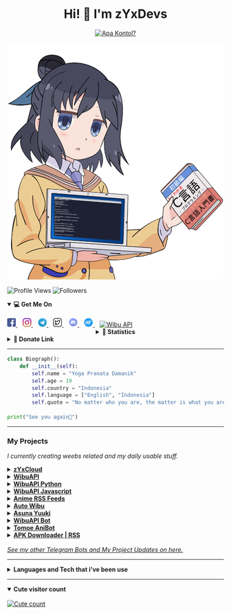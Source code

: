 <h1 align="center">Hi! 👋 I'm zYxDevs</h1>

<p align="center">
  <a href="https://t.me/zYxDx"><img src="http://readme-typing-svg.herokuapp.com?color=1C71FA&center=true&vCenter=true&multiline=false&lines=A+Junior+Backend+from+Indonesia.;Python%2C+PHP%2C+HTML%2C+JavaScript.;Keep+Learning+as+much+I+can." alt="Apa Kontol?"/>
  </a>
</p>

<p align="center">
  <a href="https://t.me/Yoga_CIC">
    <img src="https://raw.githubusercontent.com/CyberID-Ltd/zYxDevs-Profile-Requirements/main/computer-programming-anime-programming-language-thread-animation-gril-f6c2888a88588db1f063bcfcbc84e6cf.png" alt="Yoga Pranata"/>
  </a>
</p>

<p align="left">
  <img src="https://komarev.com/ghpvc/?username=zYxDevs&color=blue&style=flat-square&label=Profile+Views" alt="Profile Views"/>
  <img src="https://img.shields.io/github/followers/zYxDevs?label=Followers" style=" float:left, margin-right:10px" alt="Followers"/>
</p>

<details open align="left">
    <summary><b>💻 Get Me On</b></summary><br/>
  <a href="https://fb.me/yoga.xvip">
    <img src="https://raw.githubusercontent.com/CyberID-Ltd/zYxDevs-Profile-Requirements/main/174848.svg" alt="facebook" width="20" height="20"/>
  </a>&nbsp;&nbsp;
  <a href="https://instagram.com/itzme.yoga.id">
    <img src="https://raw.githubusercontent.com/CyberID-Ltd/zYxDevs-Profile-Requirements/main/174855.svg" alt="instagram" width="20" height="20">
  </a>&nbsp;&nbsp;
  <a href="https://t.me/Yoga_CIC">
    <img src="https://raw.githubusercontent.com/CyberID-Ltd/zYxDevs-Profile-Requirements/main/Telegram_logo.svg" alt="telegram" width="20" height="20"/>
  </a>&nbsp;&nbsp;
  <a href="https://twitter.com/AccountYoga">
    <img src="https://raw.githubusercontent.com/CyberID-Ltd/zYxDevs-Profile-Requirements/main/466963.png" alt="twitter" width="20" height="20"/>
  </a>&nbsp;&nbsp;
  <a href="https://discordapp.com/users/659718688219332639">
    <img src="https://raw.githubusercontent.com/CyberID-Ltd/zYxDevs-Profile-Requirements/main/discord_101785.svg" width="20.7" height="20.7" alt="discord"/>
  </a>&nbsp;&nbsp;
  <a href="https://www.otakufanshare.eu.org">
    <img src="https://raw.githubusercontent.com/CyberID-Ltd/zYxDevs-Profile-Requirements/main/site/favicon-32x32.png" width="20" alt="Anime sites" width="20" height="20"/>
  </a>&nbsp;&nbsp;
  <a href="https://wibu-api.eu.org">
    <img src="https://wibu-api.eu.org/static/img/favicon1.png" width="20" alt="Wibu API" width="20" height="20"/>
  </a>
</details>

<details align="center">
    <summary><b>📝 Statistics</b></summary><br/>
  <a href="https://github.com/zYxDevs">
    <img align="center" alt="zYxDevs Stats" src="https://dibaca.isekai.eu.org/api?username=zYxDevs&show_icons=true&rank_icon=percentile&theme=dracula&count_private=true&include_all_commits=true&cache_seconds=21600&show=prs_merged,prs_merged_percentage"/>
  </a><br>
  <a href="https://t.me/Yoga_CIC">
    <img align="center" alt="zYxDevs Github Trophy" src="https://piala.isekai.eu.org/?username=zYxDevs&theme=dracula&row=2&column=4"/>
  </a><br>
  <a href="https://github.com/zYxDevs">
    <img align="center" alt="zYxDevs Top Langs" src="https://dibaca.isekai.eu.org/api/top-langs/?username=zYxDevs&theme=dracula&langs_count=6&hide_progress=true&hide=markdown,yaml,json,pascal,shell,batchfile,html,css,c"/>
  </a><br>
  <a href="https://t.me/Yoga_CIC">
    <img alt="Nyari Apa?" src="https://dibaca.isekai.eu.org/api/wakatime?username=zYxDevs&layout=compact&theme=dracula"/>
  </a>
</details>

<details align="left">
    <summary><b>💸 Donate Link</b></summary><br/>
  <a href="https://paypal.me/YogaPranataDMK">
    <img src="https://raw.githubusercontent.com/CyberID-Ltd/zYxDevs-Profile-Requirements/main/888870.png"  width="20" height="20" alt="Paypal"/>
  </a>&nbsp; &nbsp;
  <a href="https://ko-fi.com/yogapranata">
    <img src="https://raw.githubusercontent.com/CyberID-Ltd/zYxDevs-Profile-Requirements/main/1017087.png"  width="20" height="20" alt="Ko-fi"/>
  </a>
</details>

<hr>

```python
class Biograph():
    def __init__(self):
        self.name = "Yoga Pranata Damanik"
        self.age = 19
        self.country = "Indonesia"
        self.language = ["English", "Indonesia"]
        self.quote = "No matter who you are, the matter is what you are."

print("See you again👋")
```

<hr>

<h3>My Projects</h3>

<i>I currently creating weebs related and my daily usable stuff.</i>
<br>

<details><summary><a href="https://zyxdevs.eu.org"><b>zYxCloud</b></a></summary><i>Free File Hosting with permanent link, no ads, unlimited, and fast. Support direct link upload.</i></details>
<details><summary><a href="https://wibu-api.eu.org"><b>WibuAPI</b></a></summary><i>A weebs related rest api that contains Anime, Hentai, Donghua, Manga, Manhua, Manhwa, Doujin Scraper, and other useful features.</i></details>
<details><summary><a href="https://github.com/zYxDevs/wibu-api-py"><b>WibuAPI Python</b></a></summary><i>Sync and Async Python wrapper for WibuAPI.</i></details>
<details><summary><a href="https://github.com/zYxDevs/wibu-api-js"><b>WibuAPI Javascript</b></a></summary><i>Javascript wrapper for WibuAPI.</i></details>
<details><summary><a href="https://t.me/AnimeRssFeed"><b>Anime RSS Feeds</b></a></summary><i>Gravure, Anime, Donghua, Manga, Manhwa, Doujin, JAV, Anime News, Japan Drama Auto Feeds.</i></details>
<details><summary><a href="https://t.me/AutoWibu"><b>Auto Wibu</b></a></summary><i>Telegram Channel Auto Uploader latest Manga (Indonesia & English) and Hentai.</i></details>
<details><summary><a href="https://t.me/YogaWaifuBot"><b>Asuna Yuuki</b></a></summary><i>Multifunction Group Management Telegram Bot with Asuna Yuuki theme from Sword Art Online.</i></details>
<details><summary><a href="https://t.me/WibuAPIBot"><b>WibuAPI Bot</b></a></summary><i>Official WibuAPI Telegram Bot to interacted with WibuAPI.</i></details>
<details><summary><a href="https://t.me/TomoeRobot"><b>Tomoe AniBot</b></a></summary><i>Weebs Related Telegram Bot that provide Anime, Character, Manga, Novel information and connected with AniList.</i></details>
<details><summary><a href="https://t.me/APKRss"><b>APK Downloader | RSS</b></a></summary><i>Download latest modded apps directly from telegram, It's auto updated with rss feeds.</i></details>

<br>
<a href="https://t.me/SpreadNetworks"><i>See my other Telegram Bots and My Project Updates on here.</i></a>

<hr>

<details>
  <summary><b>Languages and Tech that i've been use</b></summary>
  <br>
  <img src="https://img.shields.io/badge/-Python-000000?style=flat&logo=python"/>
  <img src="https://img.shields.io/badge/-PHP-000000?style=flat&logo=php"/>
  <img src="https://img.shields.io/badge/-Ruby-000000?style=flat&logo=ruby"/>
  <img src="https://img.shields.io/badge/-JavaScript-000000?style=flat&logo=javascript"/>
  <img src="https://img.shields.io/badge/-HTML5-000000?style=flat&logo=html5"/>
  <img src="https://img.shields.io/badge/-C++-000000?style=flat&logo=c%2B%2B"/>
  <img src="https://img.shields.io/badge/-Kotlin-000000?style=flat&logo=kotlin"/>
  <img src="https://img.shields.io/badge/-Dart-000000?style=flat&logo=dart"/>
  <img src="https://img.shields.io/badge/-Go-000000?style=flat&logo=go"/>
  <img src="https://img.shields.io/badge/-TypeScript-000000?style=flat&logo=typescript"/>
  <br>
  <br>
  <img src="https://img.shields.io/badge/-Railway-222222?style=flat&logo=railway&logoColor=white"/>
  <img src="https://img.shields.io/badge/-GitHub-222222?style=flat&logo=github&logoColor=white"/>
  <img src="https://img.shields.io/badge/-Heroku-222222?style=flat&logo=heroku&logoColor=white"/>
  <img src="https://img.shields.io/badge/-Node.js-222222?style=flat&logo=node.js&logoColor=white"/>
  <img src="https://img.shields.io/badge/-Vercel-222222?style=flat&logo=vercel&logoColor=white"/>
  <img src="https://img.shields.io/badge/-Netlify-222222?style=flat&logo=netlify&logoColor=white"/>
  <img src="https://img.shields.io/badge/-Koyeb-222222?style=flat&logo=koyeb&logoColor=white"/>
  <img src="https://img.shields.io/badge/-Oracle-222222?style=flat&logo=oracle&logoColor=white"/>
  <img src="https://img.shields.io/badge/-AlwaysData-222222?style=flat&logo=alwaysdata&logoColor=white"/>
  <br>
  <br>
  <img src="https://img.shields.io/badge/OS-Linux-blue?&logo=Linux"/>
  <img src="https://img.shields.io/badge/OS-Ubuntu-blue?&logo=Ubuntu"/>
  <img src="https://img.shields.io/badge/OS-Debian-blue?&logo=Debian"/>
  <img src="https://img.shields.io/badge/OS-Alpine-blue?&logo=AlpineLinux"/>
  <img src="https://img.shields.io/badge/OS-Windows-blue?&logo=Windows"/>
  <img src="https://img.shields.io/badge/OS-Android-blue?&logo=Android"/>
  <img src="https://img.shields.io/badge/OS-macOS-blue?&logo=macOS"/>
  <img src="https://img.shields.io/badge/OS-iOS-blue?&logo=iOS"/>
  <br>
  <br>
  <img src="https://img.shields.io/badge/MySQL-white?&logo=MySQL"/>
  <img src="https://img.shields.io/badge/PostgreSQL-white?&logo=PostgreSQL"/>
  <img src="https://img.shields.io/badge/Redis-white?&logo=Redis"/>
  <img src="https://img.shields.io/badge/MongoDB-white?&logo=MongoDB"/>
  <img src="https://img.shields.io/badge/MariaDB-white?&logo=MariaDB&logoColor=black"/>
  <img src="https://img.shields.io/badge/ElasticDB-white?&logo=ElasticSearch&logoColor=black"/>
</details>

<hr>

<details open>
  <summary><b>Cute visitor count</b></summary><br>
  <a href="https://t.me/Yoga_CIC">
    <img alt="Cute count" src="https://moe.isekai.eu.org/get/@zyxdevs?theme=gelbooru-h"/>
  </a>
</details>
